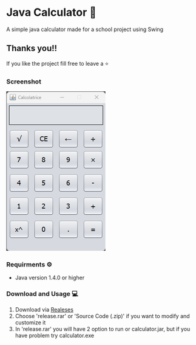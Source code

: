 # Java Calculator 🧮
A simple java calculator made for a school project using Swing

## Thanks you!!
If you like the project fill free to leave a ⭐

### Screenshot
![sample](https://raw.githubusercontent.com/PizzaPastaMandolino/Java-Calculator/main/img/screenshot.png?token=GHSAT0AAAAAAB5NTE64PHK7LVDALL4ENT74Y6FXWJA)

### Requirments ⚙️
- Java version 1.4.0 or higher

### Download and Usage 💻

1) Download via [Realeses](https://github.com/PizzaPastaMandolino/Java-Calculator/releases/tag/java)
2) Choose 'release.rar' or 'Source Code (.zip)' if you want to modify and customize it
3) In 'release.rar' you will have 2 option to run or calculator.jar, but if you have problem try calculator.exe
